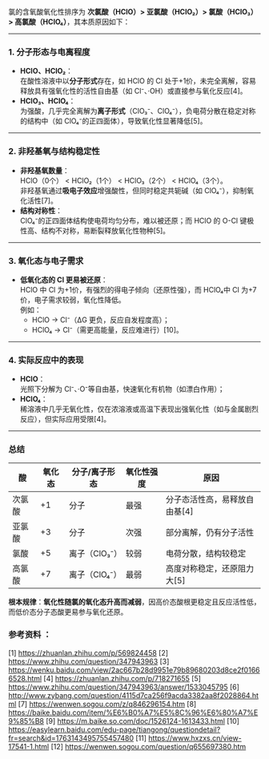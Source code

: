 

氯的含氧酸氧化性排序为 **次氯酸（HClO）> 亚氯酸（HClO₂）> 氯酸（HClO₃）> 高氯酸（HClO₄）**，其本质原因如下：

---

### **1. 分子形态与电离程度**
- **HClO、HClO₂**：  
  在酸性溶液中以**分子形式**存在，如 HClO 的 Cl 处于+1价，未完全离解，容易释放具有强氧化性的活性自由基（如 Cl⁻、·OH）或直接参与氧化反应[4]。  
- **HClO₃、HClO₄**：  
  为强酸，几乎完全离解为**离子形式**（ClO₃⁻、ClO₄⁻），负电荷分散在稳定对称的结构中（如 ClO₄⁻的正四面体），导致氧化性显著降低[5]。

---

### **2. 非羟基氧与结构稳定性**
- **非羟基氧数量**：  
  HClO（0个） < HClO₂（1个） < HClO₃（2个） < HClO₄（3个）。  
  非羟基氧通过**吸电子效应**增强酸性，但同时稳定共轭碱（如 ClO₄⁻），抑制氧化活性[7]。  
- **结构对称性**：  
  ClO₄⁻的正四面体结构使电荷均匀分布，难以被还原；而 HClO 的 O-Cl 键极性高、结构不对称，易断裂释放氧化性物种[5]。

---

### **3. 氧化态与电子需求**
- **低氧化态的 Cl 更易被还原**：  
  HClO 中 Cl 为+1价，有强烈的得电子倾向（还原性强），而 HClO₄中 Cl 为+7价，电子需求较弱，氧化性降低。  
  例如：  
  - HClO → Cl⁻（ΔG 更负，反应自发程度高）；  
  - HClO₄ → Cl⁻（需更高能量，反应难进行）[10]。

---

### **4. 实际反应中的表现**
- **HClO**：  
  光照下分解为 Cl⁻、·O⁻等自由基，快速氧化有机物（如漂白作用）；  
- **HClO₄**：  
  稀溶液中几乎无氧化性，仅在浓溶液或高温下表现出强氧化性（如与金属剧烈反应），但实际应用受限[4]。

---

### **总结**
| 酸         | 氧化态 | 分子/离子形态 | 氧化性强度 | 原因                      |
|------------|--------|---------------|------------|---------------------------|
| 次氯酸     | +1     | 分子          | 最强       | 分子态活性高，易释放自由基[4] |
| 亚氯酸     | +3     | 分子          | 次强       | 部分离解，仍有分子活性    |
| 氯酸       | +5     | 离子（ClO₃⁻） | 较弱       | 电荷分散，结构较稳定      |
| 高氯酸     | +7     | 离子（ClO₄⁻） | 最弱       | 高度对称稳定，还原阻力大[5] |

**根本规律**：**氧化性随氯的氧化态升高而减弱**，因高价态酸根更稳定且反应活性低，而低价态分子态酸更易参与氧化还原。

### 参考资料 ：
[1] https://zhuanlan.zhihu.com/p/569824458
[2] https://www.zhihu.com/question/347943963
[3] https://wenku.baidu.com/view/2ac667b28d9951e79b89680203d8ce2f01666528.html
[4] https://zhuanlan.zhihu.com/p/718271655
[5] https://www.zhihu.com/question/347943963/answer/1533045795
[6] http://www.zybang.com/question/4115d7ca256f9acda3382aa8f2028864.html
[7] https://wenwen.sogou.com/z/q846296154.htm
[8] https://baike.baidu.com/item/%E6%B0%A7%E5%8C%96%E6%80%A7%E9%85%B8
[9] https://m.baike.so.com/doc/1526124-1613433.html
[10] https://easylearn.baidu.com/edu-page/tiangong/questiondetail?fr=search&id=1763143495755457480
[11] https://www.hxzxs.cn/view-17541-1.html
[12] https://wenwen.sogou.com/question/q655697380.htm